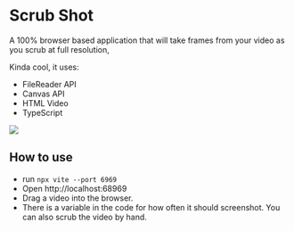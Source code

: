 # Scrub Shot

A 100% browser based application that will take frames from your video as you scrub at full resolution,

Kinda cool, it uses:

* FileReader API
* Canvas API
* HTML Video
* TypeScript

![](https://wes.io/bLuOwQrK/content)

## How to use
* run `npx vite --port 6969`
* Open http://localhost:68969
* Drag a video into the browser.
* There is a variable in the code for how often it should screenshot. You can also scrub the video by hand.
